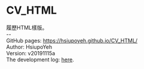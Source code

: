 # CV_HTML
履歷HTML樣版。
<br>
--<br>
GitHub pages: <a href="https://hsiupoyeh.github.io/CV_HTML/">https://hsiupoyeh.github.io/CV_HTML/</a> <br>
Author: HsiupoYeh <br>
Version: v20191115a <br>
The development log: <a href="CV_HTML開發紀錄_v20191115a.pdf">here</a>. <br>
